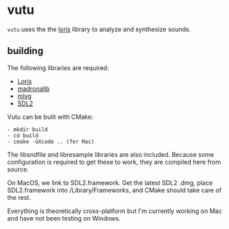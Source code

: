 # vutu

`vutu` uses the the [loris](http://www.cerlsoundgroup.org/Loris/) library to analyze and synthesize sounds. 

## building

The following libraries are required:
- [Loris](https://github.com/madronalabs/loris)
- [madronalib](https://github.com/madronalabs/madronalib)
- [mlvg](https://github.com/madronalabs/mlvg)
- [SDL2](https://www.libsdl.org)

Vutu can be built with CMake:
```
- mkdir build
- cd build
- cmake -GXcode .. (for Mac)
```

The libsndfile and libresample libraries are also included. Because some configuration is required to get these to work, they are compiled here from source. 

On MacOS, we link to SDL2.framework. Get the latest SDL2 .dmg, place SDL2.framework into /Library/Frameworks, and CMake should take care of the rest. 

Everything is theoretically cross-platform but I'm currently working on Mac and have not been testing on Windows.

